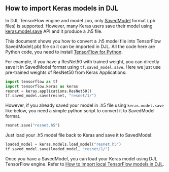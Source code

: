 ## How to import Keras models in DJL

In DJL TensorFlow engine and model zoo, only [SavedModel](https://www.tensorflow.org/guide/saved_model) format (.pb files)
is supported. However, many Keras users save their model using [keras.model.save](https://www.tensorflow.org/api_docs/python/tf/keras/Model#save) API
and it produce a .h5 file.

This document shows you how to convert a .h5 model file into TensorFlow SavedModel(.pb) file so it can be imported in DJL.
All the code here are Python code, you need to install [TensorFlow for Python](https://www.tensorflow.org/install/pip).

For example, if you have a ResNet50 with trained weight, you can directly save it in SavedModel format using `tf.saved_model.save`.
Here we just use pre-trained weights of ResNet50 from Keras Applications:


```python
import tensorflow as tf
import tensorflow.keras as keras
resnet = keras.applications.ResNet50()
tf.saved_model.save(resnet, "resnet/1/")
```

However, if you already saved your model in .h5 file using `keras.model.save` like below, you need a simple python script
to convert it to SavedModel format.
```python
resnet.save("resnet.h5")
```

Just load your .h5 model file back to Keras and save it to SavedModel:
```python
loaded_model = keras.models.load_model("resnet.h5")
tf.saved_model.save(loaded_model, "resnet/1/")
```

Once you have a SavedModel, you can load your Keras model using DJL TensorFlow engine.
Refer to [How to import local TensorFlow models in DJL](how_to_import_local_tensorflow_models.md).
